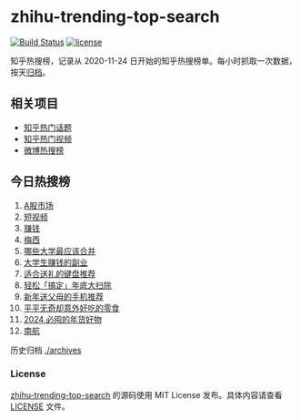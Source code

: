 # zhihu-trending-top-search

[![Build Status](https://github.com/justjavac/zhihu-trending-top-search/workflows/ci/badge.svg?branch=main)](https://github.com/justjavac/zhihu-trending-top-search/actions)
[![license](https://img.shields.io/github/license/justjavac/zhihu-trending-top-search)](https://github.com/justjavac/zhihu-trending-top-search/blob/main/LICENSE)

知乎热搜榜，记录从 2020-11-24 日开始的知乎热搜榜单。每小时抓取一次数据，按天[归档](./archives)。

## 相关项目

- [知乎热门话题](https://github.com/justjavac/zhihu-trending-hot-questions)
- [知乎热门视频](https://github.com/justjavac/zhihu-trending-hot-video)
- [微博热搜榜](https://github.com/justjavac/weibo-trending-hot-search)

## 今日热搜榜

<!-- BEGIN -->
<!-- 最后更新时间 Thu Feb 08 2024 15:07:51 GMT+0800 (China Standard Time) -->

1. [A股市场](https://www.zhihu.com/search?q=A%E8%82%A1%E5%B8%82%E5%9C%BA)
1. [短视频](https://www.zhihu.com/search?q=%E7%9F%AD%E8%A7%86%E9%A2%91)
1. [赚钱](https://www.zhihu.com/search?q=%E8%B5%9A%E9%92%B1)
1. [梅西](https://www.zhihu.com/search?q=%E6%A2%85%E8%A5%BF)
1. [哪些大学最应该合并](https://www.zhihu.com/search?q=%E5%93%AA%E4%BA%9B%E5%A4%A7%E5%AD%A6%E6%9C%80%E5%BA%94%E8%AF%A5%E5%90%88%E5%B9%B6)
1. [大学生赚钱的副业](https://www.zhihu.com/search?q=%E5%A4%A7%E5%AD%A6%E7%94%9F%E8%B5%9A%E9%92%B1%E7%9A%84%E5%89%AF%E4%B8%9A)
1. [适合送礼的键盘推荐](https://www.zhihu.com/search?q=%E9%80%82%E5%90%88%E9%80%81%E7%A4%BC%E7%9A%84%E9%94%AE%E7%9B%98%E6%8E%A8%E8%8D%90)
1. [轻松「搞定」年底大扫除](https://www.zhihu.com/search?q=%E8%BD%BB%E6%9D%BE%E3%80%8C%E6%90%9E%E5%AE%9A%E3%80%8D%E5%B9%B4%E5%BA%95%E5%A4%A7%E6%89%AB%E9%99%A4)
1. [新年送父母的手机推荐](https://www.zhihu.com/search?q=%E6%96%B0%E5%B9%B4%E9%80%81%E7%88%B6%E6%AF%8D%E7%9A%84%E6%89%8B%E6%9C%BA%E6%8E%A8%E8%8D%90)
1. [平平无奇却意外好吃的零食](https://www.zhihu.com/search?q=%E5%B9%B3%E5%B9%B3%E6%97%A0%E5%A5%87%E5%8D%B4%E6%84%8F%E5%A4%96%E5%A5%BD%E5%90%83%E7%9A%84%E9%9B%B6%E9%A3%9F)
1. [2024 必囤的年货好物](https://www.zhihu.com/search?q=2024%20%E5%BF%85%E5%9B%A4%E7%9A%84%E5%B9%B4%E8%B4%A7%E5%A5%BD%E7%89%A9)
1. [南航](https://www.zhihu.com/search?q=%E5%8D%97%E8%88%AA)

<!-- END -->

历史归档 [./archives](./archives)

### License

[zhihu-trending-top-search](https://github.com/justjavac/zhihu-trending-top-search) 的源码使用 MIT License
发布。具体内容请查看 [LICENSE](./LICENSE) 文件。

